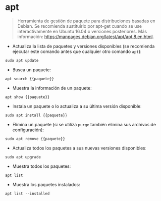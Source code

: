 # apt

> Herramienta de gestión de paquete para distribuciones basadas en Debian.
> Se recomienda sustituirlo por apt-get cuando se use interactivamente en Ubuntu 16.04 o versiones posteriores.
> Más información: <https://manpages.debian.org/latest/apt/apt.8.en.html>.

- Actualiza la lista de paquetes y versiones disponibles (se recomienda ejecutar este comando antes que cualquier otro comando `apt`):

`sudo apt update`

- Busca un paquete:

`apt search {{paquete}}`

- Muestra la información de un paquete:

`apt show {{paquete}}`

- Instala un paquete o lo actualiza a su última versión disponible:

`sudo apt install {{paquete}}`

- Elimina un paquete (si se utiliza `purge` también elimina sus archivos de configuración):

`sudo apt remove {{paquete}}`

- Actualiza todos los paquetes a sus nuevas versiones disponibles:

`sudo apt upgrade`

- Muestra todos los paquetes:

`apt list`

- Muestra los paquetes instalados:

`apt list --installed`
